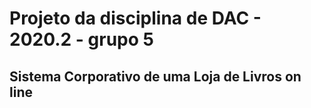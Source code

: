 # Projeto da disciplina de DAC - 2020.2 - grupo 5
## Sistema Corporativo de uma Loja de Livros on line

